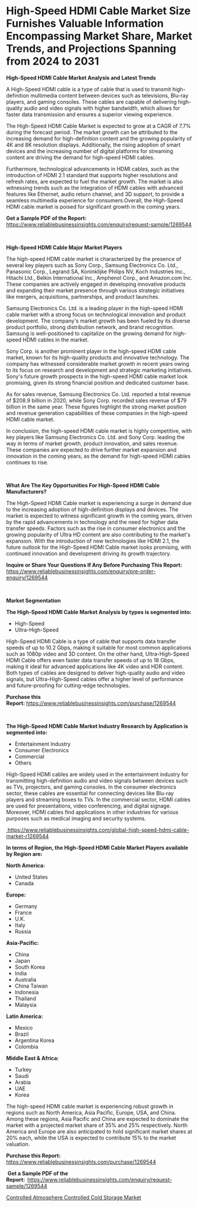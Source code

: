 <p><h1>High-Speed HDMI Cable Market Size Furnishes Valuable Information Encompassing Market Share, Market Trends, and Projections Spanning from 2024 to 2031</h1></p><p><strong>High-Speed HDMI Cable Market Analysis and Latest Trends</strong></p>
<p><p>A High-Speed HDMI cable is a type of cable that is used to transmit high-definition multimedia content between devices such as televisions, Blu-ray players, and gaming consoles. These cables are capable of delivering high-quality audio and video signals with higher bandwidth, which allows for faster data transmission and ensures a superior viewing experience.</p><p>The High-Speed HDMI Cable Market is expected to grow at a CAGR of 7.7% during the forecast period. The market growth can be attributed to the increasing demand for high-definition content and the growing popularity of 4K and 8K resolution displays. Additionally, the rising adoption of smart devices and the increasing number of digital platforms for streaming content are driving the demand for high-speed HDMI cables.</p><p>Furthermore, technological advancements in HDMI cables, such as the introduction of HDMI 2.1 standard that supports higher resolutions and refresh rates, are expected to fuel the market growth. The market is also witnessing trends such as the integration of HDMI cables with advanced features like Ethernet, audio return channel, and 3D support, to provide a seamless multimedia experience for consumers.Overall, the High-Speed HDMI cable market is poised for significant growth in the coming years.</p></p>
<p><strong>Get a Sample PDF of the Report:&nbsp;</strong> <a href="https://www.reliablebusinessinsights.com/enquiry/request-sample/1269544">https://www.reliablebusinessinsights.com/enquiry/request-sample/1269544</a></p>
<p>&nbsp;</p>
<p><strong>High-Speed HDMI Cable Major Market Players</strong></p>
<p><p>The high-speed HDMI cable market is characterized by the presence of several key players such as Sony Corp., Samsung Electronics Co. Ltd., Panasonic Corp., Legrand SA, Koninklijke Philips NV, Koch Industries Inc., Hitachi Ltd., Belkin International Inc., Amphenol Corp., and Amazon.com Inc. These companies are actively engaged in developing innovative products and expanding their market presence through various strategic initiatives like mergers, acquisitions, partnerships, and product launches.</p><p>Samsung Electronics Co. Ltd. is a leading player in the high-speed HDMI cable market with a strong focus on technological innovation and product development. The company's market growth has been fueled by its diverse product portfolio, strong distribution network, and brand recognition. Samsung is well-positioned to capitalize on the growing demand for high-speed HDMI cables in the market.</p><p>Sony Corp. is another prominent player in the high-speed HDMI cable market, known for its high-quality products and innovative technology. The company has witnessed considerable market growth in recent years owing to its focus on research and development and strategic marketing initiatives. Sony's future growth prospects in the high-speed HDMI cable market look promising, given its strong financial position and dedicated customer base.</p><p>As for sales revenue, Samsung Electronics Co. Ltd. reported a total revenue of $208.9 billion in 2020, while Sony Corp. recorded sales revenue of $79 billion in the same year. These figures highlight the strong market position and revenue generation capabilities of these companies in the high-speed HDMI cable market.</p><p>In conclusion, the high-speed HDMI cable market is highly competitive, with key players like Samsung Electronics Co. Ltd. and Sony Corp. leading the way in terms of market growth, product innovation, and sales revenue. These companies are expected to drive further market expansion and innovation in the coming years, as the demand for high-speed HDMI cables continues to rise.</p></p>
<p>&nbsp;</p>
<p><strong>What Are The Key Opportunities For High-Speed HDMI Cable Manufacturers?</strong></p>
<p><p>The High-Speed HDMI Cable market is experiencing a surge in demand due to the increasing adoption of high-definition displays and devices. The market is expected to witness significant growth in the coming years, driven by the rapid advancements in technology and the need for higher data transfer speeds. Factors such as the rise in consumer electronics and the growing popularity of Ultra HD content are also contributing to the market's expansion. With the introduction of new technologies like HDMI 2.1, the future outlook for the High-Speed HDMI Cable market looks promising, with continued innovation and development driving its growth trajectory.</p></p>
<p><strong>Inquire or Share Your Questions If Any Before Purchasing This Report:</strong> <a href="https://www.reliablebusinessinsights.com/enquiry/pre-order-enquiry/1269544">https://www.reliablebusinessinsights.com/enquiry/pre-order-enquiry/1269544</a></p>
<p>&nbsp;</p>
<p><strong>Market Segmentation</strong></p>
<p><strong>The High-Speed HDMI Cable Market Analysis by types is segmented into:</strong></p>
<p><ul><li>High-Speed</li><li>Ultra-High-Speed</li></ul></p>
<p><p>High-Speed HDMI Cable is a type of cable that supports data transfer speeds of up to 10.2 Gbps, making it suitable for most common applications such as 1080p video and 3D content. On the other hand, Ultra-High-Speed HDMI Cable offers even faster data transfer speeds of up to 18 Gbps, making it ideal for advanced applications like 4K video and HDR content. Both types of cables are designed to deliver high-quality audio and video signals, but Ultra-High-Speed cables offer a higher level of performance and future-proofing for cutting-edge technologies.</p></p>
<p><strong>Purchase this Report:&nbsp;</strong><a href="https://www.reliablebusinessinsights.com/purchase/1269544">https://www.reliablebusinessinsights.com/purchase/1269544</a></p>
<p>&nbsp;</p>
<p><strong>The High-Speed HDMI Cable Market Industry Research by Application is segmented into:</strong></p>
<p><ul><li>Entertainment Industry</li><li>Consumer Electronics</li><li>Commercial</li><li>Others</li></ul></p>
<p><p>High-Speed HDMI cables are widely used in the entertainment industry for transmitting high-definition audio and video signals between devices such as TVs, projectors, and gaming consoles. In the consumer electronics sector, these cables are essential for connecting devices like Blu-ray players and streaming boxes to TVs. In the commercial sector, HDMI cables are used for presentations, video conferencing, and digital signage. Moreover, HDMI cables find applications in other industries for various purposes such as medical imaging and security systems.</p></p>
<p><a href="https://www.reliablebusinessinsights.com/global-high-speed-hdmi-cable-market-r1269544">&nbsp;https://www.reliablebusinessinsights.com/global-high-speed-hdmi-cable-market-r1269544</a></p>
<p><strong>In terms of Region, the High-Speed HDMI Cable Market Players available by Region are:</strong></p>
<p>
    <p> <strong> North America: </strong>
        <ul>
            <li>United States</li>
            <li>Canada</li>
        </ul>
        </p> 
    <p> <strong> Europe: </strong>
        <ul>
            <li>Germany</li>
            <li>France</li>
            <li>U.K.</li>
            <li>Italy</li>
            <li>Russia</li>
        </ul>
        </p> 
    <p> <strong> Asia-Pacific: </strong>
        <ul>
            <li>China</li>
            <li>Japan</li>
            <li>South Korea</li>
            <li>India</li>
            <li>Australia</li>
            <li>China Taiwan</li>
            <li>Indonesia</li>
            <li>Thailand</li>
            <li>Malaysia</li>
        </ul>
        </p> 
    <p> <strong> Latin America: </strong>
        <ul>
            <li>Mexico</li>
            <li>Brazil</li>
            <li>Argentina Korea</li>
            <li>Colombia</li>
        </ul>
        </p> 
    <p> <strong> Middle East & Africa: </strong>
        <ul>
            <li>Turkey</li>
            <li>Saudi</li>
            <li>Arabia</li>
            <li>UAE</li>
            <li>Korea</li>
        </ul>
    </p>
    </p>
<p><p>The high-speed HDMI cable market is experiencing robust growth in regions such as North America, Asia Pacific, Europe, USA, and China. Among these regions, Asia Pacific and China are expected to dominate the market with a projected market share of 35% and 25% respectively. North America and Europe are also anticipated to hold significant market shares at 20% each, while the USA is expected to contribute 15% to the market valuation.</p></p>
<p><strong>Purchase this Report: </strong><a href="https://www.reliablebusinessinsights.com/purchase/1269544">https://www.reliablebusinessinsights.com/purchase/1269544</a></p>
<p>&nbsp;<strong>Get a Sample PDF of the Report:&nbsp;&nbsp;</strong><a href="https://www.reliablebusinessinsights.com/enquiry/request-sample/1269544">https://www.reliablebusinessinsights.com/enquiry/request-sample/1269544</a></p>
<p><strong></strong></p>
<p><p><a href="https://medium.com/@lavernacole31/controlled-atmosphere-controlled-cold-storage-market-market-segmentation-geographical-regions-and-05b5359cad95">Controlled Atmosphere Controlled Cold Storage Market</a></p></p>